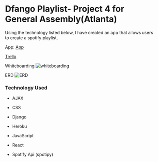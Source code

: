 
# Dfango Playlist- Project 4 for General Assembly(Atlanta)


Using the technology listed below, I have created an app that allows users to create a spotify playlist. 



App: [App](https://playlist-project.herokuapp.com/)


[Trello](https://trello.com/b/PJj8wLcX/playlist-app)


Whiteboarding
![whiteboarding]()


ERD
![ERD]()


### Technology Used


* AJAX


* CSS


* Django


* Heroku


* JavaScript


* React


* Spotify Api (spotipy)